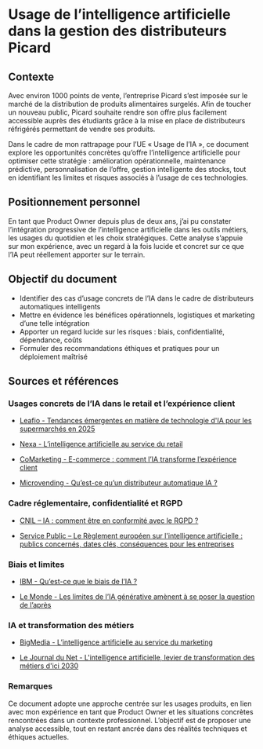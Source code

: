 # Usage de l’intelligence artificielle dans la gestion des distributeurs Picard

## Contexte

Avec environ 1000 points de vente, l’entreprise Picard s’est imposée sur le marché de 
la distribution de produits alimentaires surgelés. 
Afin de toucher un nouveau public, Picard souhaite rendre son offre plus facilement 
accessible auprès des étudiants grâce à la mise en place de distributeurs réfrigérés
permettant de vendre ses produits.

Dans le cadre de mon rattrapage pour l’UE « Usage de l’IA », ce document explore les opportunités concrètes qu’offre l’intelligence artificielle pour optimiser cette stratégie : amélioration opérationnelle, maintenance prédictive, personnalisation de l’offre, gestion intelligente des stocks, tout en identifiant les limites et risques associés à l’usage de ces technologies.

## Positionnement personnel

En tant que Product Owner depuis plus de deux ans, j’ai pu constater l’intégration progressive de l’intelligence artificielle dans les outils métiers, les usages du quotidien et les choix stratégiques. Cette analyse s’appuie sur mon expérience, avec un regard à la fois lucide et concret sur ce que l’IA peut réellement apporter sur le terrain.

## Objectif du document

- Identifier des cas d’usage concrets de l’IA dans le cadre de distributeurs automatiques intelligents
- Mettre en évidence les bénéfices opérationnels, logistiques et marketing d’une telle intégration
- Apporter un regard lucide sur les risques : biais, confidentialité, dépendance, coûts
- Formuler des recommandations éthiques et pratiques pour un déploiement maîtrisé

## Sources et références

### Usages concrets de l’IA dans le retail et l’expérience client
- [Leafio - Tendances émergentes en matière de technologie d'IA pour les supermarchés en 2025](https://www.leafio.ai/fr/blog/tendances-emergentes-en-matiere-de-technologie-dia-pour-les-supermarches-en-2025/#:~:text=L%27IA%20est%20utilisée%20dans%20les%20épiceries%20pour%20améliorer%20la,processus%20de%20vente%20en%20général.)  

- [Nexa - L’intelligence artificielle au service du retail](https://www.nexa.fr/post/lintelligence-artificielle-au-service-du-retail#:~:text=L%27IA%20offre%20aux%20retailers,éviter%20les%20ruptures%20de%20produits.)

- [CoMarketing - E-commerce : comment l’IA transforme l’expérience client](https://comarketing-news.fr/e-commerce-comment-lia-transforme-lexperience-client)

- [Microvending - Qu’est-ce qu’un distributeur automatique IA ?](https://www.micronvending.com/fra/article-5530979998726341.html)

### Cadre réglementaire, confidentialité et RGPD
- [CNIL – IA : comment être en conformité avec le RGPD ?](https://www.cnil.fr/fr/intelligence-artificielle/ia-comment-etre-en-conformite-avec-le-rgpd)

- [Service Public – Le Règlement européen sur l'intelligence artificielle : publics concernés, dates clés, conséquences pour les entreprises](https://www.entreprises.gouv.fr/decryptages-de-nos-experts/le-reglement-europeen-sur-lintelligence-artificielle-publics-concernes)

### Biais et limites
- [IBM - Qu’est-ce que le biais de l’IA ?](https://www.ibm.com/fr-fr/think/topics/ai-bias)

- [Le Monde - Les limites de l’IA générative amènent à se poser la question de l’après](https://www.lemonde.fr/sciences/article/2024/06/05/les-limites-de-l-ia-generative-amenent-a-se-poser-la-question-de-l-apres_6237449_1650684.html)

### IA et transformation des métiers
- [BigMedia - L’intelligence artificielle au service du marketing](https://bigmedia.bpifrance.fr/nos-dossiers/lintelligence-artificielle-au-service-du-marketing#:~:text=L%27IA%20s%27invite%20dans,pour%20améliorer%20l%27expérience%20client.)

- [Le Journal du Net - L'intelligence artificielle, levier de transformation des métiers d'ici 2030](https://www.journaldunet.com/intelligence-artificielle/1540943-frederic-chapuis-l-intelligence-artificielle-levier-de-transformation-des-metiers-d-ici-2030/#:~:text=La%20création%20de%20nouveaux%20métiers,liées%20à%20l%27intelligence%20artificielle.)

### Remarques

Ce document adopte une approche centrée sur les usages produits, en lien avec mon expérience en tant que Product Owner et les situations concrètes rencontrées dans un contexte professionnel. L’objectif est de proposer une analyse accessible, tout en restant ancrée dans des réalités techniques et éthiques actuelles.
